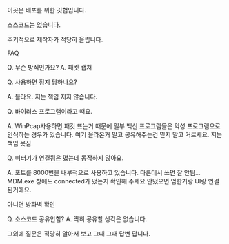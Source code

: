 이곳은 배포를 위한 깃헙입니다. 

소스코드는 없습니다.

주기적으로 제작자가 적당히 올립니다.

FAQ

Q. 무슨 방식인가요?
A. 패킷 캡쳐

Q. 사용하면 정지 당하나요? 

A. 몰라요. 저는 책임 지지 않습니다.



Q. 바이러스 프로그램이라고 떠요.

A. WinPcap사용하면 패킷 뜨는거 때문에 일부 백신 프로그램들은 악성 프로그램으로 인식하는 경우가 있습니다. 여기 올라온거 말고 공유해주는건 믿지 말고 거르세요. 저는 책임 못짐.



Q. 미터기가 연결됨은 떴는데 동작하지 않아요.

A. 포트를 8000번을 내부적으로 사용하고 있습니다. 다른데서 쓰면 잘 안됨... MDM.exe 창에도 connected가 떴는지 확인해 주세요 안떴으면 엄한거랑 UI랑 연결된거에요. 

아니면 방화벽 확인



Q. 소스코드 공유안함?
A. 딱히 공유할 생각은 없습니다.

그외에 질문은 적당히 알아서 보고 그때 그때 답변 답니다.
